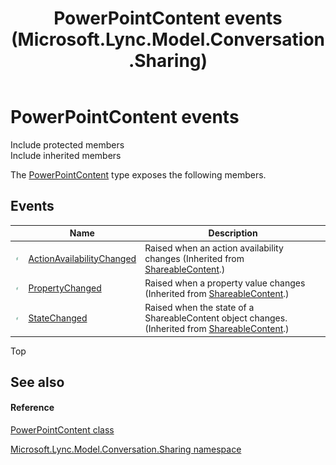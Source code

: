 ﻿---
title: PowerPointContent events (Microsoft.Lync.Model.Conversation.Sharing)
TOCTitle: PowerPointContent events
ms:assetid: Events.T:Microsoft.Lync.Model.Conversation.Sharing.PowerPointContent_DI_3_UC_OCS14MrefLyncWPF
ms:mtpsurl: https://msdn.microsoft.com/en-us/library/microsoft.lync.model.conversation.sharing.powerpointcontent_di_3_uc_ocs14mreflyncwpf_events(v=office.15)
ms:contentKeyID: 48597196
ms.date: 07/28/2014
mtps_version: v=office.15
---

# PowerPointContent events

Include protected members  
Include inherited members  

The [PowerPointContent](powerpointcontent-class-microsoft-lync-model-conversation-sharing_2.md) type exposes the following members.

## Events

<table>
<thead>
<tr class="header">
<th> </th>
<th>Name</th>
<th>Description</th>
</tr>
</thead>
<tbody>
<tr class="odd">
<td><img src="images/JJ266306.pubevent(Office.15).gif" title="Public event" alt="Public event" /></td>
<td><a href="shareablecontent-actionavailabilitychanged-event-microsoft-lync-model-conversation-sharing_2.md">ActionAvailabilityChanged</a></td>
<td>Raised when an action availability changes (Inherited from <a href="shareablecontent-class-microsoft-lync-model-conversation-sharing_2.md">ShareableContent</a>.)</td>
</tr>
<tr class="even">
<td><img src="images/JJ266306.pubevent(Office.15).gif" title="Public event" alt="Public event" /></td>
<td><a href="shareablecontent-propertychanged-event-microsoft-lync-model-conversation-sharing_2.md">PropertyChanged</a></td>
<td>Raised when a property value changes (Inherited from <a href="shareablecontent-class-microsoft-lync-model-conversation-sharing_2.md">ShareableContent</a>.)</td>
</tr>
<tr class="odd">
<td><img src="images/JJ266306.pubevent(Office.15).gif" title="Public event" alt="Public event" /></td>
<td><a href="shareablecontent-statechanged-event-microsoft-lync-model-conversation-sharing_2.md">StateChanged</a></td>
<td>Raised when the state of a ShareableContent object changes. (Inherited from <a href="shareablecontent-class-microsoft-lync-model-conversation-sharing_2.md">ShareableContent</a>.)</td>
</tr>
</tbody>
</table>


Top

## See also

#### Reference

[PowerPointContent class](powerpointcontent-class-microsoft-lync-model-conversation-sharing_2.md)

[Microsoft.Lync.Model.Conversation.Sharing namespace](microsoft-lync-model-conversation-sharing-namespace_2.md)

